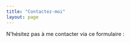 ```yaml
---
title: "Contactez-moi"
layout: page
---
```

N'hésitez pas à me contacter via ce formulaire :

<div id="formkeep-embed" data-formkeep-url="https://formkeep.com/p/3c56119ca46843d7778a930f4c600f0b?embedded=1"></div>

<script type="text/javascript" src="https://pym.nprapps.org/pym.v1.min.js"></script>
<script type="text/javascript" src="https://cdn.formkeep.com/formkeep-embed.js"></script>

<!-- Get notified when the form is submitted, add your own code below: -->
<script>
const formkeepEmbed = document.querySelector('#formkeep-embed')

formkeepEmbed.addEventListener('formkeep-embed:submitting', _event => {
  console.log('Submitting form...')
})

formkeepEmbed.addEventListener('formkeep-embed:submitted', _event => {
  console.log('Submitted form...')
})
</script>